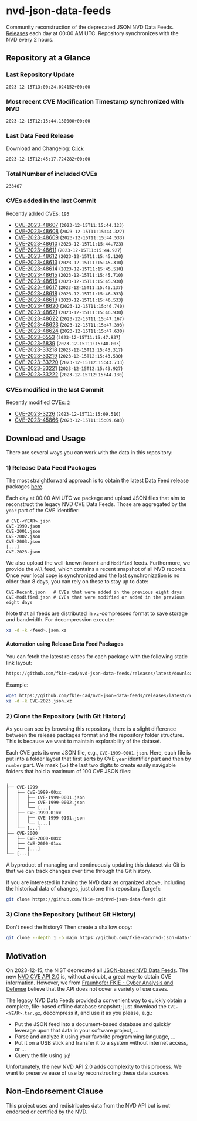 # nvd-json-data-feeds

Community reconstruction of the deprecated JSON NVD Data Feeds. 
[Releases](https://github.com/fkie-cad/nvd-json-data-feeds/releases/latest) each day at 00:00 AM UTC.
Repository synchronizes with the NVD every 2 hours.

## Repository at a Glance

### Last Repository Update

```plain
2023-12-15T13:00:24.024152+00:00
```

### Most recent CVE Modification Timestamp synchronized with NVD

```plain
2023-12-15T12:15:44.130000+00:00
```

### Last Data Feed Release

Download and Changelog: [Click](https://github.com/fkie-cad/nvd-json-data-feeds/releases/latest)

```plain
2023-12-15T12:45:17.724282+00:00
```

### Total Number of included CVEs

```plain
233467
```

### CVEs added in the last Commit

Recently added CVEs: `195`

* [CVE-2023-48607](CVE-2023/CVE-2023-486xx/CVE-2023-48607.json) (`2023-12-15T11:15:44.123`)
* [CVE-2023-48608](CVE-2023/CVE-2023-486xx/CVE-2023-48608.json) (`2023-12-15T11:15:44.327`)
* [CVE-2023-48609](CVE-2023/CVE-2023-486xx/CVE-2023-48609.json) (`2023-12-15T11:15:44.533`)
* [CVE-2023-48610](CVE-2023/CVE-2023-486xx/CVE-2023-48610.json) (`2023-12-15T11:15:44.723`)
* [CVE-2023-48611](CVE-2023/CVE-2023-486xx/CVE-2023-48611.json) (`2023-12-15T11:15:44.927`)
* [CVE-2023-48612](CVE-2023/CVE-2023-486xx/CVE-2023-48612.json) (`2023-12-15T11:15:45.120`)
* [CVE-2023-48613](CVE-2023/CVE-2023-486xx/CVE-2023-48613.json) (`2023-12-15T11:15:45.310`)
* [CVE-2023-48614](CVE-2023/CVE-2023-486xx/CVE-2023-48614.json) (`2023-12-15T11:15:45.510`)
* [CVE-2023-48615](CVE-2023/CVE-2023-486xx/CVE-2023-48615.json) (`2023-12-15T11:15:45.710`)
* [CVE-2023-48616](CVE-2023/CVE-2023-486xx/CVE-2023-48616.json) (`2023-12-15T11:15:45.930`)
* [CVE-2023-48617](CVE-2023/CVE-2023-486xx/CVE-2023-48617.json) (`2023-12-15T11:15:46.137`)
* [CVE-2023-48618](CVE-2023/CVE-2023-486xx/CVE-2023-48618.json) (`2023-12-15T11:15:46.333`)
* [CVE-2023-48619](CVE-2023/CVE-2023-486xx/CVE-2023-48619.json) (`2023-12-15T11:15:46.533`)
* [CVE-2023-48620](CVE-2023/CVE-2023-486xx/CVE-2023-48620.json) (`2023-12-15T11:15:46.740`)
* [CVE-2023-48621](CVE-2023/CVE-2023-486xx/CVE-2023-48621.json) (`2023-12-15T11:15:46.930`)
* [CVE-2023-48622](CVE-2023/CVE-2023-486xx/CVE-2023-48622.json) (`2023-12-15T11:15:47.167`)
* [CVE-2023-48623](CVE-2023/CVE-2023-486xx/CVE-2023-48623.json) (`2023-12-15T11:15:47.393`)
* [CVE-2023-48624](CVE-2023/CVE-2023-486xx/CVE-2023-48624.json) (`2023-12-15T11:15:47.630`)
* [CVE-2023-6553](CVE-2023/CVE-2023-65xx/CVE-2023-6553.json) (`2023-12-15T11:15:47.837`)
* [CVE-2023-6839](CVE-2023/CVE-2023-68xx/CVE-2023-6839.json) (`2023-12-15T11:15:48.003`)
* [CVE-2023-33218](CVE-2023/CVE-2023-332xx/CVE-2023-33218.json) (`2023-12-15T12:15:43.317`)
* [CVE-2023-33219](CVE-2023/CVE-2023-332xx/CVE-2023-33219.json) (`2023-12-15T12:15:43.530`)
* [CVE-2023-33220](CVE-2023/CVE-2023-332xx/CVE-2023-33220.json) (`2023-12-15T12:15:43.733`)
* [CVE-2023-33221](CVE-2023/CVE-2023-332xx/CVE-2023-33221.json) (`2023-12-15T12:15:43.927`)
* [CVE-2023-33222](CVE-2023/CVE-2023-332xx/CVE-2023-33222.json) (`2023-12-15T12:15:44.130`)


### CVEs modified in the last Commit

Recently modified CVEs: `2`

* [CVE-2023-3226](CVE-2023/CVE-2023-32xx/CVE-2023-3226.json) (`2023-12-15T11:15:09.510`)
* [CVE-2023-45866](CVE-2023/CVE-2023-458xx/CVE-2023-45866.json) (`2023-12-15T11:15:09.683`)


## Download and Usage

There are several ways you can work with the data in this repository:

### 1) Release Data Feed Packages

The most straightforward approach is to obtain the latest Data Feed release packages [here](https://github.com/fkie-cad/nvd-json-data-feeds/releases/latest).

Each day at 00:00 AM UTC we package and upload JSON files that aim to reconstruct the legacy NVD CVE Data Feeds.
Those are aggregated by the `year` part of the CVE identifier:

```
# CVE-<YEAR>.json
CVE-1999.json
CVE-2001.json
CVE-2002.json
CVE-2003.json
[...]
CVE-2023.json
```

We also upload the well-known `Recent` and `Modified` feeds.
Furthermore, we provide the `All` feed, which contains a recent snapshot of all NVD records.
Once your local copy is synchronized and the last synchronization is no older than 8 days, you can rely on these to stay up to date:

```plain
CVE-Recent.json   # CVEs that were added in the previous eight days
CVE-Modified.json # CVEs that were modified or added in the previous eight days
```

Note that all feeds are distributed in `xz`-compressed format to save storage and bandwidth.
For decompression execute:

```sh
xz -d -k <feed>.json.xz
```


#### Automation using Release Data Feed Packages

You can fetch the latest releases for each package with the following static link layout:

```sh
https://github.com/fkie-cad/nvd-json-data-feeds/releases/latest/download/CVE-<YEAR>.json.xz
```

Example:

```sh
wget https://github.com/fkie-cad/nvd-json-data-feeds/releases/latest/download/CVE-2023.json.xz
xz -d -k CVE-2023.json.xz
```

### 2) Clone the Repository (with Git History)

As you can see by browsing this repository, there is a slight difference between the release packages format and the repository folder structure.
This is because we want to maintain explorability of the dataset.

Each CVE gets its own JSON file, e.g., `CVE-1999-0001.json`.
Here, each file is put into a folder layout that first sorts by CVE `year` identifier part and then by `number` part.
We mask (`xx`) the last two digits to create easily navigable folders that hold a maximum of 100 CVE JSON files:

```plain
.
├── CVE-1999
│   ├── CVE-1999-00xx
│   │   ├── CVE-1999-0001.json
│   │   ├── CVE-1999-0002.json
│   │   └── [...]
│   ├── CVE-1999-01xx
│   │   ├── CVE-1999-0101.json
│   │   └── [...]
│   └── [...]
├── CVE-2000
│   ├── CVE-2000-00xx
│   ├── CVE-2000-01xx
│   └── [...]
└── [...]
```

A byproduct of managing and continuously updating this dataset via Git is that we can track changes over time through the Git history.

If you are interested in having the NVD data as organized above, including the historical data of changes, just clone this repository (large!):

```sh
git clone https://github.com/fkie-cad/nvd-json-data-feeds.git
```

### 3) Clone the Repository (without Git History)

Don't need the history? Then create a shallow copy:

```sh
git clone --depth 1 -b main https://github.com/fkie-cad/nvd-json-data-feeds.git
```

## Motivation

On 2023-12-15, the NIST deprecated all [JSON-based NVD Data Feeds](https://nvd.nist.gov/vuln/data-feeds#divRetirementBanner-1).
The new [NVD CVE API 2.0](https://nvd.nist.gov/developers/vulnerabilities) is, without a doubt, a great way to obtain CVE information.
However, we from [Fraunhofer FKIE - Cyber Analysis and Defense](https://www.fkie.fraunhofer.de/en/departments/cad.html) believe that the API does not cover a variety of use cases.

The legacy NVD Data Feeds provided a convenient way to quickly obtain a complete, file-based offline database snapshot; just download the `CVE-<YEAR>.tar.gz`, decompress it, and use it as you please, e.g.:

* Put the JSON feed into a document-based database and quickly leverage upon that data in your software project, ...
* Parse and analyze it using your favorite programming language, ...
* Put it on a USB stick and transfer it to a system without internet access, or ...
* Query the file using `jq`!

Unfortunately, the new NVD API 2.0 adds complexity to this process.
We want to preserve ease of use by reconstructing these data sources.

## Non-Endorsement Clause

This project uses and redistributes data from the NVD API but is not endorsed or certified by the NVD.